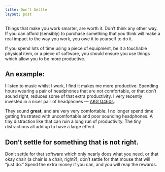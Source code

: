 ```yaml
---
title: Don’t Settle
layout: post
---
```

Things that make you work smarter, are worth it. Don&rsquo;t think any other way.
If you can afford (sensibly) to purchase something that you think will make a real impact
to the way you work, you owe it to yourself to do it.

<!--more-->

If you spend lots of time using a piece of equipment, be it a touchable physical item, or
a piece of software, you should ensure you use things which allow you to be more
productive.

## An example:
I listen to music whilst I work, I find it makes me more productive. Spending hours
wearing a pair of headphones that are not comfortable, or that don’t sound right,
reduces some of that extra productivity. I very recently invested in a nicer pair of
headphones &mdash; [AKG Q460s](http://uk.akg.com/product-detail-2821/q460wht.html).

They sound **great**, and are very very comfortable. I no longer spend time getting
frustrated with uncomfortable and poor sounding headphones. A tiny distraction like that
can ruin a long run of productivity. The tiny distractions all add up to have a large
effect.

## Don&rsquo;t settle for something that is not right.
Don&rsquo;t settle for that software which only nearly does what you need, or that okay
chair (a chair is a chair, right?), don&rsquo;t settle for that mouse that will
&ldquo;just do.&rdquo; Spend the extra money if you can, and you will reap the rewards.
